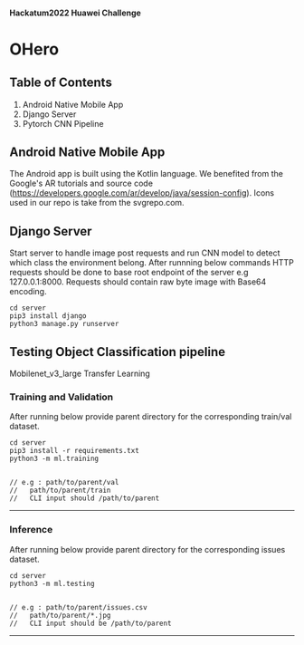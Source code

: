 #### Hackatum2022 Huawei Challenge

# OHero

## Table of Contents

1. Android Native Mobile App
2. Django Server
3. Pytorch CNN Pipeline

## Android Native Mobile App

The Android app is built using the Kotlin language. We benefited from the Google's AR tutorials and source
code (https://developers.google.com/ar/develop/java/session-config). Icons used in our repo is take from the
svgrepo.com.

## Django Server

Start server to handle image post requests and run CNN model to detect which class the environment belong. After
runnning below commands HTTP requests should be done to base root endpoint of the server e.g 127.0.0.1:8000. Requests
should contain raw byte image with Base64 encoding.

    cd server
    pip3 install django
    python3 manage.py runserver

## Testing Object Classification pipeline

Mobilenet_v3_large Transfer Learning

### Training and Validation

After running below provide parent directory for the corresponding train/val dataset.

    cd server
    pip3 install -r requirements.txt
    python3 -m ml.training


    // e.g : path/to/parent/val
    //   path/to/parent/train
    //   CLI input should /path/to/parent

-------------------------------------------

### Inference

After running below provide parent directory for the corresponding issues dataset.

    cd server
    python3 -m ml.testing


    // e.g : path/to/parent/issues.csv
    //   path/to/parent/*.jpg
    //   CLI input should be /path/to/parent

-------------------------------------------
